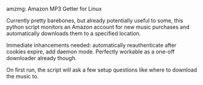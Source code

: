 amzmg: Amazon MP3 Getter for Linux

Currently pretty barebones, but already potentially useful to some, this python script monitors an Amazon account for new music purchases and automatically downloads them to a specified location.

Immediate inhancements needed: automatically reauthenticate after cookies expire, add daemon mode. Perfectly workable as a one-off downloader already though.

On first run, the script will ask a few setup questions like where to download the music to.

